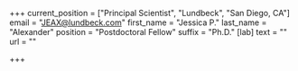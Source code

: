 +++
current_position = ["Principal Scientist", "Lundbeck", "San Diego, CA"]
email = "JEAX@lundbeck.com"
first_name = "Jessica P."
last_name = "Alexander"
position = "Postdoctoral Fellow"
suffix = "Ph.D."
[lab]
text = ""
url = ""

+++
